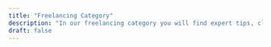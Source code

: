 ```yaml
---
title: "Freelancing Category"
description: "In our freelancing category you will find expert tips, client strategies, and tools to help you build a flexible income, work remotely, and grow your career."
draft: false
---
```

